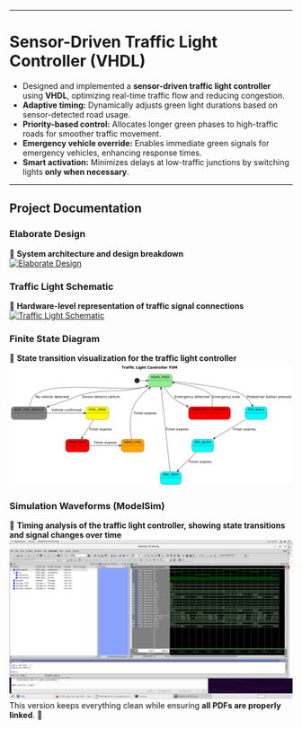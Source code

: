 

---

# Sensor-Driven Traffic Light Controller (VHDL)

- Designed and implemented a **sensor-driven traffic light controller** using **VHDL**, optimizing real-time traffic flow and reducing congestion.  
- **Adaptive timing:** Dynamically adjusts green light durations based on sensor-detected road usage.  
- **Priority-based control:** Allocates longer green phases to high-traffic roads for smoother traffic movement.  
- **Emergency vehicle override:** Enables immediate green signals for emergency vehicles, enhancing response times.  
- **Smart activation:** Minimizes delays at low-traffic junctions by switching lights **only when necessary**.  

---

##  Project Documentation

### Elaborate Design  
📌 **System architecture and design breakdown**  
[![Elaborate Design](https://img.shields.io/badge/View-PDF-blue?style=for-the-badge)](elaboratedesign.pdf)  

### Traffic Light Schematic 
📌 **Hardware-level representation of traffic signal connections**  
[![Traffic Light Schematic](https://img.shields.io/badge/View-PDF-blue?style=for-the-badge)](Traffic%20light%20schematic.pdf)  
###  Finite State Diagram  
📌 **State transition visualization for the traffic light controller**  
![Finite State Diagram](finite%20state%20diagram.png)  

###  Simulation Waveforms (ModelSim) 
📌 **Timing analysis of the traffic light controller, showing state transitions and signal changes over time**  
![Simulation Waveforms](modelsim.png)  
This version keeps everything clean while ensuring **all PDFs are properly linked**. 🚀
